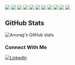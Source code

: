 

<p>
    <img src="https://camo.githubusercontent.com/724dd28a7f4c15f0b5d5b789b674f3073fa709850e2c7a3a47dad3f81ac680f2/68747470733a2f2f696d672e736869656c64732e696f2f62616467652f507974686f6e2d3134333534433f266c6f676f3d707974686f6e266c6f676f436f6c6f723d7768697465" />
    <img src="https://img.shields.io/badge/JavaScript-F7DF1E?&logo=javascript&logoColor=black" />
    <img src="https://img.shields.io/badge/Bootstrap-563D7C?&logo=bootstrap&logoColor=white" />
    <img src="https://img.shields.io/badge/React-20232A?&logo=react&logoColor=61DAFB" />
    <img src="https://img.shields.io/badge/MongoDB-4EA94B?&logo=mongodb&logoColor=white" />
    <img src="https://img.shields.io/badge/MySQL-00000F?&logo=mysql&logoColor=white" />
    <img src="https://img.shields.io/badge/-Docker-46a2f1?&logo=docker&logoColor=white" />
    <img src="https://img.shields.io/badge/-Heroku-430098?&logo=heroku&logoColor=white" />
    <img src="https://img.shields.io/badge/GitLab-330F63?&logo=gitlab&logoColor=white" />
    <img src="https://img.shields.io/badge/GitHub-100000?&logo=github&logoColor=white" />
    <img src="https://img.shields.io/badge/-Git-F05032?logo=git&logoColor=white" />
    
</p>


## GitHub Stats
![Anurag's GitHub stats](https://github-readme-stats.vercel.app/api?username=parham-s&show_icons=true&theme=onedark&count_private=true&hide=stars,prs)

### Connect With Me
<p>
<a href="https://www.linkedin.com/in/PSaniei" target="_blank">
    <img alt="LinkedIn" src="https://img.shields.io/badge/linkedin-%230077B5.svg?&&logo=linkedin&logoColor=white" />
</a>
</p>
<!--
**Parham-S/Parham-S** is a ✨ _special_ ✨ repository because its `README.md` (this file) appears on your GitHub profile.
still learning <img src="https://img.shields.io/badge/Java-ED8B00?&logo=java&logoColor=white" />

